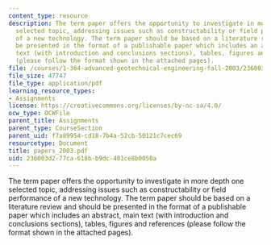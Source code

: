 ```yaml
---
content_type: resource
description: The term paper offers the opportunity to investigate in more depth one
  selected topic, addressing issues such as constructability or field performance
  of a new technology. The term paper should be based on a literature review and should
  be presented in the format of a publishable paper which includes an abstract, main
  text (with introduction and conclusions sections), tables, figures and references
  (please follow the format shown in the attached pages).
file: /courses/1-364-advanced-geotechnical-engineering-fall-2003/236003d277ca618bb9dc401ce8b0050a_papers_2003.pdf
file_size: 47747
file_type: application/pdf
learning_resource_types:
- Assignments
license: https://creativecommons.org/licenses/by-nc-sa/4.0/
ocw_type: OCWFile
parent_title: Assignments
parent_type: CourseSection
parent_uid: f7a89954-cd18-7b4a-52cb-50121c7cec69
resourcetype: Document
title: papers_2003.pdf
uid: 236003d2-77ca-618b-b9dc-401ce8b0050a
---
```

The term paper offers the opportunity to investigate in more depth one selected topic, addressing issues such as constructability or field performance of a new technology. The term paper should be based on a literature review and should be presented in the format of a publishable paper which includes an abstract, main text (with introduction and conclusions sections), tables, figures and references (please follow the format shown in the attached pages).